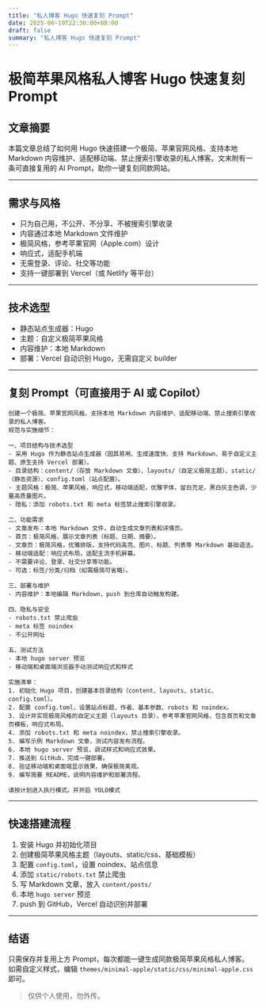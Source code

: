 ```yaml
---
title: "私人博客 Hugo 快速复刻 Prompt"
date: 2025-06-19T22:30:00+08:00
draft: false
summary: "私人博客 Hugo 快速复刻 Prompt"
---
```

 


# 极简苹果风格私人博客 Hugo 快速复刻 Prompt

## 文章摘要

本篇文章总结了如何用 Hugo 快速搭建一个极简、苹果官网风格、支持本地 Markdown 内容维护、适配移动端、禁止搜索引擎收录的私人博客。文末附有一条可直接复用的 AI Prompt，助你一键复刻同款网站。

---

## 需求与风格

- 只为自己用，不公开、不分享、不被搜索引擎收录
- 内容通过本地 Markdown 文件维护
- 极简风格，参考苹果官网（Apple.com）设计
- 响应式，适配手机端
- 无需登录、评论、社交等功能
- 支持一键部署到 Vercel（或 Netlify 等平台）

---

## 技术选型

- 静态站点生成器：Hugo
- 主题：自定义极简苹果风格
- 内容维护：本地 Markdown
- 部署：Vercel 自动识别 Hugo，无需自定义 builder

---

## 复刻 Prompt（可直接用于 AI 或 Copilot）

```
创建一个极简、苹果官网风格、支持本地 Markdown 内容维护、适配移动端、禁止搜索引擎收录的私人博客。
规范与实施细节：

一、项目结构与技术选型  
- 采用 Hugo 作为静态站点生成器（因其易用、生成速度快、支持 Markdown、易于自定义主题、原生支持 Vercel 部署）。
- 目录结构：content/（存放 Markdown 文章）、layouts/（自定义极简主题）、static/（静态资源）、config.toml（站点配置）。
- 主题风格：极简、苹果风格，响应式，移动端适配，优雅字体，留白充足，黑白灰主色调，少量高质量图片。
- 隐私：添加 robots.txt 和 meta 标签禁止搜索引擎收录。

二、功能需求  
- 文章发布：本地 Markdown 文件，自动生成文章列表和详情页。
- 首页：极简风格，展示文章列表（标题、日期、摘要）。
- 文章页：极简风格，优雅排版，支持代码高亮、图片、标题、列表等 Markdown 基础语法。
- 移动端适配：响应式布局，适配主流手机屏幕。
- 不需要评论、登录、社交分享等功能。
- 可选：标签/分类/归档（如需极简可省略）。

三、部署与维护  
- 内容维护：本地编辑 Markdown，push 到仓库自动触发构建。

四、隐私与安全  
- robots.txt 禁止爬虫
- meta 标签 noindex
- 不公开网址

五、测试方法  
- 本地 hugo server 预览
- 移动端和桌面端浏览器手动测试响应式和样式

实施清单：
1. 初始化 Hugo 项目，创建基本目录结构（content、layouts、static、config.toml）。
2. 配置 config.toml，设置站点标题、作者、基本参数、robots 和 noindex。
3. 设计并实现极简风格的自定义主题（layouts 目录），参考苹果官网风格，包含首页和文章页模板，响应式布局。
4. 添加 robots.txt 和 meta noindex，禁止搜索引擎收录。
5. 编写示例 Markdown 文章，测试内容发布流程。
6. 本地 hugo server 预览，调试样式和响应式效果。
7. 推送到 GitHub，完成一键部署。
8. 验证移动端和桌面端显示效果，确保极简美观。
9. 编写简要 README，说明内容维护和部署流程。

请按计划进入执行模式。并开启 YOLO模式

```

---

## 快速搭建流程

1. 安装 Hugo 并初始化项目
2. 创建极简苹果风格主题（layouts、static/css、基础模板）
3. 配置 `config.toml`，设置 noindex、站点信息
4. 添加 `static/robots.txt` 禁止爬虫
5. 写 Markdown 文章，放入 `content/posts/`
6. 本地 `hugo server` 预览
7. push 到 GitHub，Vercel 自动识别并部署

---

## 结语

只需保存并复用上方 Prompt，每次都能一键生成同款极简苹果风格私人博客。  
如需自定义样式，编辑 `themes/minimal-apple/static/css/minimal-apple.css` 即可。

> 仅供个人使用，勿外传。

 